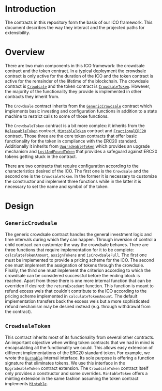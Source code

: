 # Introduction

The contracts in this repository form the basis of our ICO framework. This document describes the way they interact and the projected paths for extensibility.

# Overview

There are two main components in this ICO framework: the crowdsale contract and the token contract. In a typical deployment the crowdsale contract is only active for the duration of the ICO and the token contract is active for the remainder of the lifetime of the blockchain. The crowdsale contract is [`Crowdsale`](contracts/Crowdsale.sol) and the token contract is [`CrowdsaleToken`](contracts/CrowdsaleToken.sol). However, the majority of the functionality they provide is implemented in other contracts they inherit from.

The `Crowdsale` contract inherits from the [`GenericCrowdsale`](contracts/GenericCrowdsale.sol) contract which implements basic investing and configuration functions in addition to a state machine to restrict calls to some of those functions.

The `CrowdsaleToken` contract is a bit more complex: it inherits from the [`ReleasableToken`](contracts/ReleasableToken.sol) contract, [`MintableToken`](contracts/MintableToken.sol) contract and [`FractionalERC20`](contracts/FractionalERC20.sol) contract. Those three are the core token contracts that offer basic functionality for the token in compliance with the ERC20 standard. Additionally it inherits from [`UpgradeableToken`](contracts/UpgradeableToken.sol) which provides an upgrade mechanism and [`LostAndFoundToken`](contracts/LostAndFoundToken.sol) that provides a safeguard against ERC20 tokens getting stuck in the contract.

There are two contracts that require configuration according to the characteristics desired of the ICO. The first one is the `Crowdsale` and the second one is the `CrowdsaleToken`. In the former it is necessary to customize the constructor and implement three functions while in the latter it is necessary to set the name and symbol of the token.

# Design

## `GenericCrowdsale`

The generic crowdsale contract handles the general investment logic and time intervals during which they can happen. Through inversion of control a child contract can customize the way the crowdsale behaves. There are three functions that require implementation for it to be complete: `calculateTokenAmount`, `assignTokens` and `isCrowdsaleFull`. The first one must be implemented to provide a pricing scheme for the ICO. The second one must implement the assignation of tokens through the crowdsale. Finally, the third one must implement the criterion according to which the crowdsale can be considered successful before the ending block is reached. Apart from these there is one more internal function that can be overriden if desired: the `returnExcedent` function. This function is meant to refund excess weis that couldn't contribute to the ICO according to the pricing scheme implemented in `calculateTokenAmount`. The default implementation transfers back the excess weis but a more sophisticated refund mechanism may be desired instead (e.g. through withdrawal from the contract).

## `CrowdsaleToken`

This contract inherits most of its functionality from several other contracts. An important objective when writing token contracts that we had in mind is encapsulating all the functionality we could. This allows easy extension of different implementations of the ERC20 standard token. For example, we wrote the [`Burnable`](contracts/Burnable.sol) internal interface. Its sole purpose is offering a function signature that eliminates tokens. We use this interface in the `UpgradeableToken` contract extension. The `CrowdsaleToken` contract itself only provides a constructor and some overrides. `MintableToken` offers a minting extension in the same fashion assuming the token contract implements [`Mintable`](contracts/Mintable.sol).